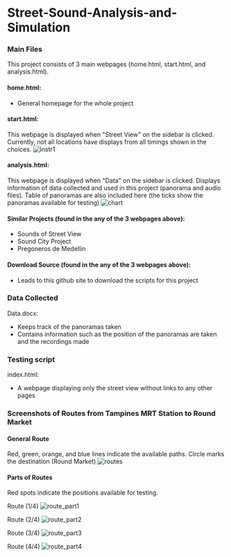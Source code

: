 # Street-Sound-Analysis-and-Simulation

### Main Files
This project consists of 3 main webpages (home.html, start.html, and analysis.html).  

#### home.html:
- General homepage for the whole project  

#### start.html:
This webpage is displayed when "Street View" on the sidebar is clicked.
Currently, not all locations have displays from all timings shown in the choices.
![instr1](https://user-images.githubusercontent.com/12662268/37923498-d8b1eb26-3161-11e8-8faf-bc0f9a1c6c97.png)

#### analysis.html:
This webpage is displayed when "Data" on the sidebar is clicked.
Displays information of data collected and used in this project (panorama and audio files).
Table of panoramas are also included here (the ticks show the panoramas available for testing)
![chart](https://user-images.githubusercontent.com/12662268/37923876-d93031d8-3162-11e8-8bf0-2c71a9869f96.png)

#### Similar Projects (found in the any of the 3 webpages above):
- Sounds of Street View
- Sound City Project
- Pregoneros de Medellín

#### Download Source (found in the any of the 3 webpages above):
- Leads to this github site to download the scripts for this project  

### Data Collected
Data.docx:
- Keeps track of the panoramas taken  
- Contains information such as the position of the panoramas are taken and the recordings made

### Testing script
index.html:
- A webpage displaying only the street view without links to any other pages  

### Screenshots of Routes from Tampines MRT Station to Round Market
#### General Route
Red, green, orange, and blue lines indicate the available paths.
Circle marks the destination (Round Market)
![routes](https://user-images.githubusercontent.com/12662268/37922309-cd2433b6-315e-11e8-89d0-fbc0eed95dd0.png)

#### Parts of Routes
Red spots indicate the positions available for testing.

Route (1/4)
![route_part1](https://user-images.githubusercontent.com/12662268/37921647-ffde937a-315c-11e8-929a-a8e02bde3c44.png)

Route (2/4)
![route_part2](https://user-images.githubusercontent.com/12662268/37921673-0f2c02d6-315d-11e8-881e-86a11713c120.png)

Route (3/4)
![route_part3](https://user-images.githubusercontent.com/12662268/37921690-1a3ec37a-315d-11e8-8770-3174558afa4a.png)

Route (4/4)
![route_part4](https://user-images.githubusercontent.com/12662268/37921698-1ce77b80-315d-11e8-969b-177cd771d81f.png)
